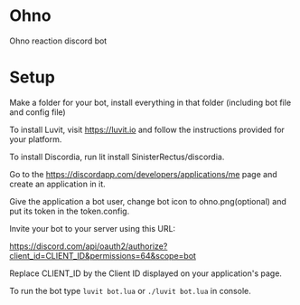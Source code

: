 # Ohno

Ohno reaction discord bot

# Setup

Make a folder for your bot, install everything in that folder (including bot file and config file)

To install Luvit, visit https://luvit.io and follow the instructions provided for your platform.

To install Discordia, run lit install SinisterRectus/discordia.

Go to the https://discordapp.com/developers/applications/me page and create an application in it.

Give the application a bot user, change bot icon to ohno.png(optional) and put its token in the token.config.

Invite your bot to your server using this URL:

https://discord.com/api/oauth2/authorize?client_id=CLIENT_ID&permissions=64&scope=bot

Replace CLIENT_ID by the Client ID displayed on your application's page.

To run the bot type `luvit bot.lua` or `./luvit bot.lua` in console.
